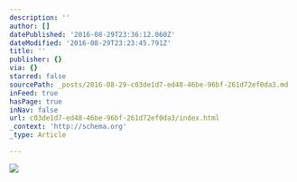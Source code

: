 ```yaml
---
description: ''
author: []
datePublished: '2016-08-29T23:36:12.060Z'
dateModified: '2016-08-29T23:23:45.791Z'
title: ''
publisher: {}
via: {}
starred: false
sourcePath: _posts/2016-08-29-c03de1d7-ed48-46be-96bf-261d72ef0da3.md
inFeed: true
hasPage: true
inNav: false
url: c03de1d7-ed48-46be-96bf-261d72ef0da3/index.html
_context: 'http://schema.org'
_type: Article

---
```

![](https://the-grid-user-content.s3-us-west-2.amazonaws.com/e2b0f9fe-6449-4d03-b7b9-9bd1a7658963.jpg)